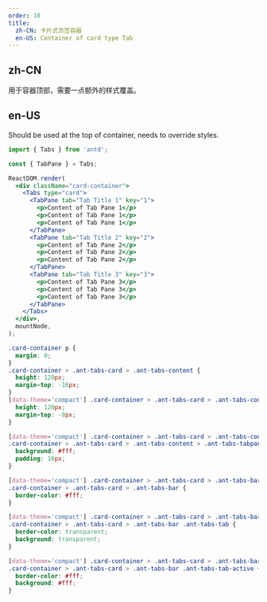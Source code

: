 ```yaml
---
order: 10
title:
  zh-CN: 卡片式页签容器
  en-US: Container of card type Tab
---
```


## zh-CN

用于容器顶部，需要一点额外的样式覆盖。

## en-US

Should be used at the top of container, needs to override styles.

```jsx
import { Tabs } from 'antd';

const { TabPane } = Tabs;

ReactDOM.render(
  <div className="card-container">
    <Tabs type="card">
      <TabPane tab="Tab Title 1" key="1">
        <p>Content of Tab Pane 1</p>
        <p>Content of Tab Pane 1</p>
        <p>Content of Tab Pane 1</p>
      </TabPane>
      <TabPane tab="Tab Title 2" key="2">
        <p>Content of Tab Pane 2</p>
        <p>Content of Tab Pane 2</p>
        <p>Content of Tab Pane 2</p>
      </TabPane>
      <TabPane tab="Tab Title 3" key="3">
        <p>Content of Tab Pane 3</p>
        <p>Content of Tab Pane 3</p>
        <p>Content of Tab Pane 3</p>
      </TabPane>
    </Tabs>
  </div>,
  mountNode,
);
```

```css
.card-container p {
  margin: 0;
}
.card-container > .ant-tabs-card > .ant-tabs-content {
  height: 120px;
  margin-top: -16px;
}
[data-theme='compact'] .card-container > .ant-tabs-card > .ant-tabs-content {
  height: 120px;
  margin-top: -8px;
}

[data-theme='compact'] .card-container > .ant-tabs-card > .ant-tabs-content > .ant-tabs-tabpane,
.card-container > .ant-tabs-card > .ant-tabs-content > .ant-tabs-tabpane {
  background: #fff;
  padding: 16px;
}

[data-theme='compact'] .card-container > .ant-tabs-card > .ant-tabs-bar,
.card-container > .ant-tabs-card > .ant-tabs-bar {
  border-color: #fff;
}

[data-theme='compact'] .card-container > .ant-tabs-card > .ant-tabs-bar .ant-tabs-tab,
.card-container > .ant-tabs-card > .ant-tabs-bar .ant-tabs-tab {
  border-color: transparent;
  background: transparent;
}

[data-theme='compact'] .card-container > .ant-tabs-card > .ant-tabs-bar .ant-tabs-tab-active,
.card-container > .ant-tabs-card > .ant-tabs-bar .ant-tabs-tab-active {
  border-color: #fff;
  background: #fff;
}
```

<style>
#components-tabs-demo-card-top .code-box-demo {
  background: #F5F5F5;
  overflow: hidden;
  padding: 24px;
}

[data-theme="dark"] .card-container > .ant-tabs-card > .ant-tabs-bar .ant-tabs-tab {
  border-color: transparent;
  background: transparent;
}
[data-theme="dark"] #components-tabs-demo-card-top .code-box-demo {
  background: #000;
}
[data-theme="dark"] .card-container > .ant-tabs-card > .ant-tabs-content > .ant-tabs-tabpane {
  background: #141414;
}
[data-theme="dark"] .card-container > .ant-tabs-card > .ant-tabs-bar {
  border-color: #141414;
}
[data-theme="dark"] .card-container > .ant-tabs-card > .ant-tabs-bar .ant-tabs-tab-active {
  border-color: #141414;
  background: #141414;
}
</style>
